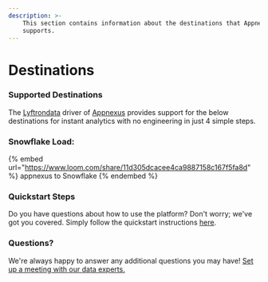 ```yaml
---
description: >-
    This section contains information about the destinations that Appnexus
    supports.
---
```


# Destinations

### Supported Destinations

The [Lyftrondata](https://www.lyftrondata.com/) driver of [Appnexus](https://www.lyftrondata.com/integration/appnexus/) provides support for the below destinations for instant analytics with no engineering in just 4 simple steps.

### Snowflake Load:

{% embed url="https://www.loom.com/share/11d305dcacee4ca9887158c167f5fa8d" %}
appnexus to Snowflake
{% endembed %}

### Quickstart Steps

Do you have questions about how to use the platform? Don't worry; we've got you covered. Simply follow the quickstart instructions [here](../../../quickstart-steps.md).

### Questions? <a href="#questions" id="questions"></a>

We're always happy to answer any additional questions you may have! [Set up a meeting with our data experts.](https://www.lyftrondata.com/book-a-meeting/)
